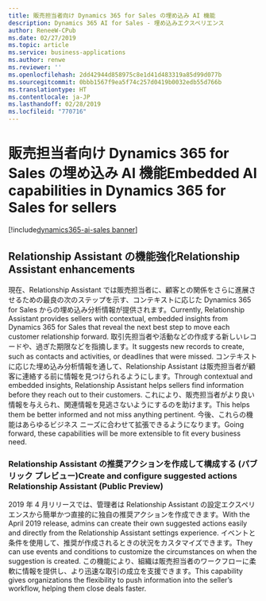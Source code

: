 ```yaml
---
title: 販売担当者向け Dynamics 365 for Sales の埋め込み AI 機能
description: Dynamics 365 AI for Sales - 埋め込みエクスペリエンス
author: ReneeW-CPub
ms.date: 02/27/2019
ms.topic: article
ms.service: business-applications
ms.author: renwe
ms.reviewer: ''
ms.openlocfilehash: 2dd42944d858975c8e1d41d483319a85d99d077b
ms.sourcegitcommit: 0bbb1567f9ea5f74c257d0419b0032edb55d766b
ms.translationtype: HT
ms.contentlocale: ja-JP
ms.lasthandoff: 02/28/2019
ms.locfileid: "770716"
---
```

#  <a name="embedded-ai-capabilities-in-dynamics-365-for-sales-for-sellers"></a><span data-ttu-id="acd69-103">販売担当者向け Dynamics 365 for Sales の埋め込み AI 機能</span><span class="sxs-lookup"><span data-stu-id="acd69-103">Embedded AI capabilities in Dynamics 365 for Sales for sellers</span></span>
[!include[dynamics365-ai-sales banner](../../includes/dynamics365-ai-sales.md)]



## <a name="relationship-assistant-enhancements"></a><span data-ttu-id="acd69-104">Relationship Assistant の機能強化</span><span class="sxs-lookup"><span data-stu-id="acd69-104">Relationship Assistant enhancements</span></span>

<span data-ttu-id="acd69-105">現在、Relationship Assistant では販売担当者に、顧客との関係をさらに進展させるための最良の次のステップを示す、コンテキストに応じた Dynamics 365 for Sales からの埋め込み分析情報が提供されます。</span><span class="sxs-lookup"><span data-stu-id="acd69-105">Currently, Relationship Assistant provides sellers with contextual, embedded insights from Dynamics 365 for Sales that reveal the next best step to move each customer relationship forward.</span></span> <span data-ttu-id="acd69-106">取引先担当者や活動などの作成する新しいレコードや、過ぎた期限などを指摘します。</span><span class="sxs-lookup"><span data-stu-id="acd69-106">It suggests new records to create, such as contacts and activities, or deadlines that were missed.</span></span> <span data-ttu-id="acd69-107">コンテキストに応じた埋め込み分析情報を通して、Relationship Assistant は販売担当者が顧客に連絡する前に情報を見つけられるようにします。</span><span class="sxs-lookup"><span data-stu-id="acd69-107">Through contextual and embedded insights, Relationship Assistant helps sellers find information before they reach out to their customers.</span></span> <span data-ttu-id="acd69-108">これにより、販売担当者がより良い情報を与えられ、関連情報を見逃さないようにするのを助けます。</span><span class="sxs-lookup"><span data-stu-id="acd69-108">This helps them be better informed and not miss anything pertinent.</span></span> <span data-ttu-id="acd69-109">今後、これらの機能はあらゆるビジネス ニーズに合わせて拡張できるようになります。</span><span class="sxs-lookup"><span data-stu-id="acd69-109">Going forward, these capabilities will be more extensible to fit every business need.</span></span>

### <a name="create-and-configure-suggested-actions-relationship-assistant-public-preview"></a><span data-ttu-id="acd69-110">Relationship Assistant の推奨アクションを作成して構成する (パブリック プレビュー)</span><span class="sxs-lookup"><span data-stu-id="acd69-110">Create and configure suggested actions Relationship Assistant (Public Preview)</span></span>

<span data-ttu-id="acd69-111">2019 年 4 月リリースでは、管理者は Relationship Assistant の設定エクスペリエンスから簡単かつ直接的に独自の推奨アクションを作成できます。</span><span class="sxs-lookup"><span data-stu-id="acd69-111">With the April 2019 release, admins can create their own suggested actions easily and directly from the Relationship Assistant settings experience.</span></span> <span data-ttu-id="acd69-112">イベントと条件を使用して、推奨が作成されるときの状況をカスタマイズできます。</span><span class="sxs-lookup"><span data-stu-id="acd69-112">They can use events and conditions to customize the circumstances on when the suggestion is created.</span></span> <span data-ttu-id="acd69-113">この機能により、組織は販売担当者のワークフローに柔軟に情報を提供し、より迅速な取引の成立を支援できます。</span><span class="sxs-lookup"><span data-stu-id="acd69-113">This capability gives organizations the flexibility to push information into the seller’s workflow, helping them close deals faster.</span></span>
